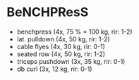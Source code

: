 # BeNCHPResS
* benchpress (4x, 75 % = 100 kg, rir: 1-2)
* lat. pulldown (4x, 50 kg, rir: 1-2)
* cable flyes (4x, 30 kg, rir: 0-1)
* seated row (4x, 50 kg, rir: 1-2)
* triceps pushdown (3x, 35 kg, rir: 0-1)
* db curl (3x, 12 kg, rir: 0-1)
